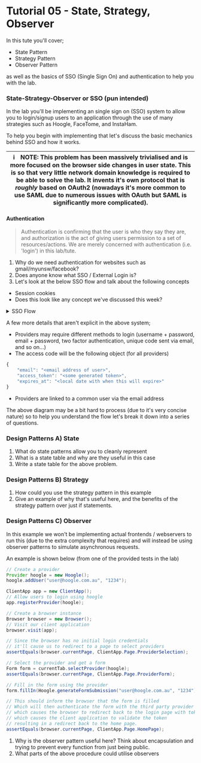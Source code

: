 # Tutorial 05 - State, Strategy, Observer

In this tute you'll cover;
- State Pattern
- Strategy Pattern
- Observer Pattern

as well as the basics of SSO (Single Sign On) and authentication to help you with the lab.

### State-Strategy-Observer or SSO (pun intended)

In the lab you'll be implementing an single sign on (SSO) system to allow you to login/signup users to an application through the use of many strategies such as Hoogle, FaceTome, and InstaHam.

To help you begin with implementing that let's discuss the basic mechanics behind SSO and how it works.

| :information_source:  NOTE: This problem has been massively trivialised and is more focused on the browser side changes in user state.  This is so that very little network domain knowledge is required to be able to solve the lab.  It invents it's own protocol that is *roughly* based on OAuth2 (nowadays it's more common to use SAML due to numerous issues with OAuth but SAML is significantly more complicated). |
| --- |

#### Authentication

> Authentication is confirming that the user is who they say they are, and authorization is the act of giving users permission to a set of resources/actions.  We are merely concerned with authentication (i.e. 'login') in this lab/tute.

1. Why do we need authentication for websites such as gmail/myunsw/facebook?
2. Does anyone know what SSO / External Login is?
3. Let's look at the below SSO flow and talk about the following concepts
  - Session cookies
  - Does this look like any concept we've discussed this week?

<details>
    <summary>SSO Flow</summary>

```mermaid
sequenceDiagram
    User->>App: Visit Website
    alt has credentials
    App->>User: Redirect to home page (done)
    else invalid credentials
    App->>User: Redirect to login
    User-->>+Provider: Decide on provider and login
    Provider->>-User: Redirect to application with access token
    User->>+App: Redirect with access token
    App->>+Provider: Validate access token
    Provider->>-App: Access token status
    alt access token valid
    alt user doesn't exist at all
    App->>User: Registration form for user details
    User->>App: Registration details
    App->>App: Create user and link provider
    else user exists but not under provider
    App->>App: Link user to provider
    end
    alt user is locked
    App->>App: Unlock user
    end
    App->>App: Convert access token
    App->>-User: Redirect to home page (done)
    else Acess token invalid
    App->>User: Error page due to invalid login
    end
    end
```

</details>

A few more details that aren't explicit in the above system;
- Providers may require different methods to login (username + password, email + password, two factor authentication, unique code sent via email, and so on...)
- The access code will be the following object (for all providers)

```javascript
{
    "email": "<email address of user>",
    "access_token": "<some generated token>",
    "expires_at": "<local date with when this will expire>"
}
```

- Providers are linked to a common user via the email address

The above diagram may be a bit hard to process (due to it's very concise nature) so to help you understand the flow let's break it down into a series of questions.

### Design Patterns A) State

1. What do state patterns allow you to cleanly represent
2. What is a state table and why are they useful in this case
3. Write a state table for the above problem.

### Design Patterns B) Strategy

1. How could you use the strategy pattern in this example
2. Give an example of why that's useful here, and the benefits of the strategy pattern over just if statements.

### Design Patterns C) Observer

In this example we won't be implementing actual frontends / webservers to run this (due to the extra complexity that requires) and will instead be using observer patterns to simulate asynchronous requests.

An example is shown below (from one of the provided tests in the lab)

```java
// Create a provider
Provider hoogle = new Hoogle();
hoogle.addUser("user@hoogle.com.au", "1234");

ClientApp app = new ClientApp();
// Allow users to login using hoogle
app.registerProvider(hoogle);

// Create a browser instance
Browser browser = new Browser();
// Visit our client application
browser.visit(app);

// Since the browser has no initial login credentials
// it'll cause us to redirect to a page to select providers
assertEquals(browser.currentPage, ClientApp.Page.ProviderSelection);

// Select the provider and get a form
Form form = currentTab.selectProvider(hoogle);
assertEquals(browser.currentPage, ClientApp.Page.ProviderForm);

// Fill in the form using the provider
form.fillIn(Hoogle.generateFormSubmission("user@hoogle.com.au", "1234"));

// This should inform the browser that the form is filled
// Which will then authenticate the form with the third party provider
// which causes the browser to redirect back to the login page with token
// which causes the client application to validate the token
// resulting in a redirect back to the home page.
assertEquals(browser.currentPage, ClientApp.Page.HomePage);
```

1. Why is the observer pattern useful here?  Think about encapsulation and trying to prevent every function from just being public.
2. What parts of the above procedure could utilise observers
